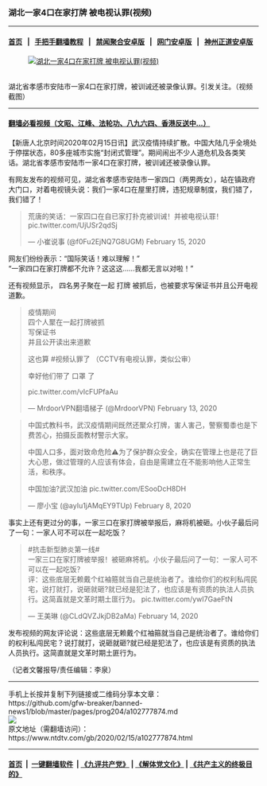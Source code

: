 ### 湖北一家4口在家打牌 被电视认罪(视频)
------------------------

#### [首页](https://github.com/gfw-breaker/banned-news1/blob/master/README.md) &nbsp;&nbsp;|&nbsp;&nbsp; [手把手翻墙教程](https://github.com/gfw-breaker/guides/wiki) &nbsp;&nbsp;|&nbsp;&nbsp; [禁闻聚合安卓版](https://github.com/gfw-breaker/bn-android) &nbsp;&nbsp;|&nbsp;&nbsp; [网门安卓版](https://github.com/oGate2/oGate) &nbsp;&nbsp;|&nbsp;&nbsp; [神州正道安卓版](https://github.com/SzzdOgate/update) 



<div><div class="featured_image">
 <a href="https://i.ntdtv.com/assets/uploads/2020/02/e4d4db2d1831e611f44cee305b21fc61.jpg" target="_blank">
  <figure>
   <img alt="湖北一家4口在家打牌 被电视认罪(视频)" src="https://i.ntdtv.com/assets/uploads/2020/02/e4d4db2d1831e611f44cee305b21fc61-800x450.jpg"/>
  </figure><br/>
 </a>
 <span class="caption">
  湖北省孝感市安陆市一家4口在家打牌，被训诫还被录像认罪。引发关注。（视频截图）
 </span>
</div>
</div><hr/>

#### [翻墙必看视频（文昭、江峰、法轮功、八九六四、香港反送中...）](https://github.com/gfw-breaker/banned-news1/blob/master/pages/link3.md)

<div><div class="post_content" itemprop="articleBody">
 <p>
  【新唐人北京时间2020年02月15日讯】武汉疫情持续扩散。中国大陆几乎全境处于停摆状态，80多座城市实施“封闭式管理”。期间闹出不少人道危机及各类笑话。湖北省孝感市安陆市一家4口在家打牌，被训诫还被录像认罪。
 </p>
 <p>
  有网友发布的视频可见，湖北省孝感市安陆市一家四口（两男两女），站在镇政府大门口，对着电视镜头说：我们一家4口在屋里打牌，违犯规章制度，我们错了，我们错了！
 </p>
 <blockquote class="twitter-tweet" data-dnt="true" data-width="500">
  <p dir="ltr" lang="zh">
   荒唐的笑话：一家四口在自已家打扑克被训诫！并被电视认罪！
   <ok href="https://t.co/UjUSr2qdSj">
    pic.twitter.com/UjUSr2qdSj
   </ok>
  </p>
  <p>
   — 小崔说事 (@f0Fu2EjNQ7G8UGM)
   <ok href="https://twitter.com/f0Fu2EjNQ7G8UGM/status/1228595821584601088?ref_src=twsrc%5Etfw">
    February 15, 2020
   </ok>
  </p>
 </blockquote>
 <p>
  <script async="" charset="utf-8" src="https://platform.twitter.com/widgets.js">
  </script>
 </p>
 <p>
  <p>
   网友们纷纷表示：“国际笑话！难以理解！”
   <br/>
   “一家四口在家打牌都不允许？这这这……我都无言以对啦！”
  </p>
  <p>
   还有视频显示，
   <span class="css-901oao css-16my406 r-1qd0xha r-ad9z0x r-bcqeeo r-qvutc0">
    四名男子聚在一起
   </span>
   <span class="css-901oao css-16my406 r-1qd0xha r-vw2c0b r-ad9z0x r-bcqeeo r-qvutc0">
    打牌
   </span>
   <span class="css-901oao css-16my406 r-1qd0xha r-ad9z0x r-bcqeeo r-qvutc0">
    被抓后，也被要求写保证书并且公开电视道歉。
   </span>
  </p>
  <blockquote class="twitter-tweet" data-dnt="true" data-width="500">
   <p dir="ltr" lang="zh">
    疫情期间
    <br/>
    四个人聚在一起打牌被抓
    <br/>
    写保证书
    <br/>
    并且公开读出来道歉
   </p>
   <p>
    这也算
    <ok href="https://twitter.com/hashtag/%E8%A7%86%E9%A2%91%E8%AE%A4%E7%BD%AA%E4%BA%86?src=hash&amp;ref_src=twsrc%5Etfw">
     #视频认罪了
    </ok>
    （CCTV有电视认罪，类似公审）
   </p>
   <p>
    幸好他们带了
    <ok href="https://www.ntdtv.com/gb/口罩.htm">
     口罩
    </ok>
    了
   </p>
   <p>
    <ok href="https://t.co/vIcFUPfaAu">
     pic.twitter.com/vIcFUPfaAu
    </ok>
   </p>
   <p>
    — MrdoorVPN翻墙梯子 (@MrdoorVPN)
    <ok href="https://twitter.com/MrdoorVPN/status/1227806544751783936?ref_src=twsrc%5Etfw">
     February 13, 2020
    </ok>
   </p>
  </blockquote>
  <p>
   <script async="" charset="utf-8" src="https://platform.twitter.com/widgets.js">
   </script>
  </p>
  <p>
   <p>
   </p>
   <blockquote class="twitter-tweet" data-dnt="true" data-width="500">
    <p dir="ltr" lang="zh">
     中国式教科书，武汉疫情期间既然还聚众打牌，害人害己，警察蜀黍也是下费苦心，拍摄反面教材警示大家。
    </p>
    <p>
     中国人口多，面对致命危险⚠️为了保护群众安全，确实在管理上也是花了巨大心思，做过管理的人应该有体会，自由是需建立在不能影响他人正常生活，和秩序。
    </p>
    <p>
     中国加油?武汉加油
     <ok href="https://t.co/ESooDcH8DH">
      pic.twitter.com/ESooDcH8DH
     </ok>
    </p>
    <p>
     — 廖小宝 (@ayIu1jAMqEY9TUp)
     <ok href="https://twitter.com/ayIu1jAMqEY9TUp/status/1226246333410889728?ref_src=twsrc%5Etfw">
      February 8, 2020
     </ok>
    </p>
   </blockquote>
   <p>
    <script async="" charset="utf-8" src="https://platform.twitter.com/widgets.js">
    </script>
   </p>
   <p>
    <p>
     事实上还有更过分的事，一家三口在家打牌被举报后，麻将机被砸。小伙子最后问了一句：一家人可不可以在一起吃饭？
    </p>
    <blockquote class="twitter-tweet" data-dnt="true" data-width="500">
     <p dir="ltr" lang="zh">
      #抗击新型肺炎第一线#
      <br/>
      一家三口在家打牌被举报！被砸麻将机。小伙子最后问了一句：一家人可不可以在一起吃饭？
      <br/>
      评：这些底层无赖戴个红袖箍就当自己是统治者了。谁给你们的权利私闯民宅，说打就打，说砸就砸?就已经是犯法了，也应该是有资质的执法人员执行。这简直就是文革时期土匪行为。
      <ok href="https://t.co/ywI7GaeFtN">
       pic.twitter.com/ywI7GaeFtN
      </ok>
     </p>
     <p>
      — 王美琳 (@CLdQVZJkjDB2aMa)
      <ok href="https://twitter.com/CLdQVZJkjDB2aMa/status/1228251709907992577?ref_src=twsrc%5Etfw">
       February 14, 2020
      </ok>
     </p>
    </blockquote>
    <p>
     <script async="" charset="utf-8" src="https://platform.twitter.com/widgets.js">
     </script>
    </p>
    <p>
     <p>
      发布视频的网友评论说：这些底层无赖戴个红袖箍就当自己是统治者了。谁给你们的权利私闯民宅？说打就打，说砸就砸?就已经是犯法了，也应该是有资质的执法人员执行。这简直就是文革时期土匪行为。
     </p>
     <p>
      （记者文馨报导/责任编辑：李泉）
     </p>
     <div class="single_ad">
     </div>
    </p>
   </p>
  </p>
 </p>
</div>
</div>
<hr/>
手机上长按并复制下列链接或二维码分享本文章：<br/>
https://github.com/gfw-breaker/banned-news1/blob/master/pages/prog204/a102777874.md <br/>
<a href='https://github.com/gfw-breaker/banned-news1/blob/master/pages/prog204/a102777874.md'><img src='https://github.com/gfw-breaker/banned-news1/blob/master/pages/prog204/a102777874.md.png'/></a> <br/>
原文地址（需翻墙访问）：https://www.ntdtv.com/gb/2020/02/15/a102777874.html


------------------------
#### [首页](https://github.com/gfw-breaker/banned-news1/blob/master/README.md) &nbsp;|&nbsp; [一键翻墙软件](https://github.com/gfw-breaker/nogfw/blob/master/README.md) &nbsp;| [《九评共产党》](https://github.com/gfw-breaker/9ping.md/blob/master/README.md#九评之一评共产党是什么) | [《解体党文化》](https://github.com/gfw-breaker/jtdwh.md/blob/master/README.md) | [《共产主义的终极目的》](https://github.com/gfw-breaker/gczydzjmd.md/blob/master/README.md)


<img src='http://gfw-breaker.win/banned-news/pages/prog204/a102777874.md' width='0px' height='0px'/>